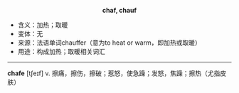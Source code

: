 
**<center>chaf, chauf</center>**

- <span class="definition">含义：加热；取暖</span>
- <span class="definition">变体：无</span>
- <span class="definition">来源：法语单词chauffer（意为to heat or warm，即加热或取暖）</span>
- <span class="definition">用途：构成加热；取暖相关词汇</span>

---

<span class="vocabulary">**chafe**</span> [tʃeɪf] v. 擦痛，擦伤，擦破；惹怒，使急躁；发怒，焦躁；擦热（尤指皮肤）
